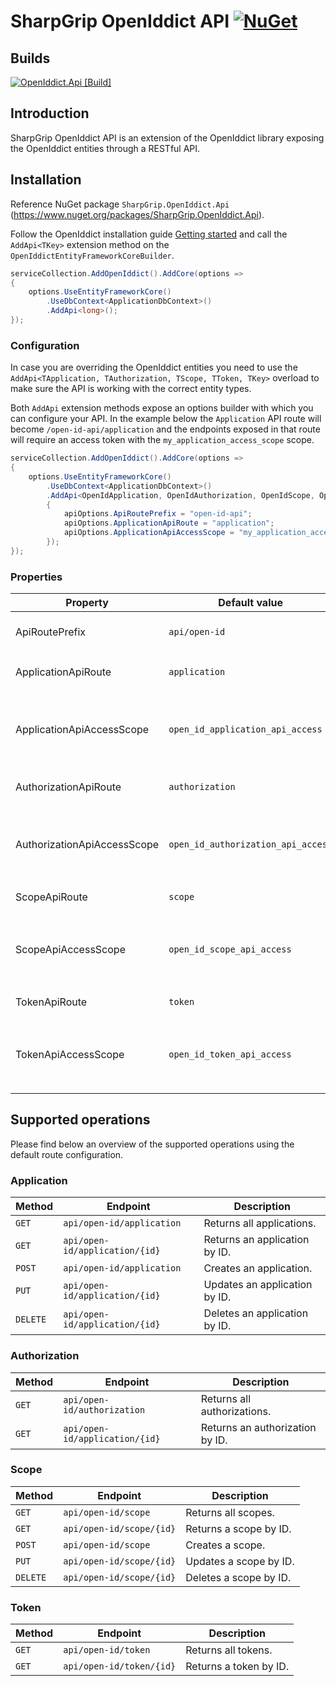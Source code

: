 # SharpGrip OpenIddict API [![NuGet](https://img.shields.io/nuget/v/SharpGrip.OpenIddict.Api)](https://www.nuget.org/packages/SharpGrip.OpenIddict.Api)

## Builds

[![OpenIddict.Api [Build]](https://github.com/SharpGrip/OpenIddict.Api/actions/workflows/Build.yaml/badge.svg)](https://github.com/SharpGrip/OpenIddict.Api/actions/workflows/Build.yaml)

## Introduction

SharpGrip OpenIddict API is an extension of the OpenIddict library exposing the OpenIddict entities through a RESTful API.

## Installation

Reference NuGet package `SharpGrip.OpenIddict.Api` (https://www.nuget.org/packages/SharpGrip.OpenIddict.Api).

Follow the OpenIddict installation guide [Getting started](https://documentation.openiddict.com/guides/getting-started.html) and call the `AddApi<TKey>` extension method on
the `OpenIddictEntityFrameworkCoreBuilder`.

```csharp
serviceCollection.AddOpenIddict().AddCore(options =>
{
    options.UseEntityFrameworkCore()
        .UseDbContext<ApplicationDbContext>()
        .AddApi<long>();
});
```

### Configuration

In case you are overriding the OpenIddict entities you need to use the `AddApi<TApplication, TAuthorization, TScope, TToken, TKey>` overload to make sure the API is working with the correct entity types.

Both `AddApi` extension methods expose an options builder with which you can configure your API. In the example below the `Application` API route will become `/open-id-api/application` and the endpoints exposed in that route will require an
access token with the `my_application_access_scope` scope.

```csharp
serviceCollection.AddOpenIddict().AddCore(options =>
{
    options.UseEntityFrameworkCore()
        .UseDbContext<ApplicationDbContext>()
        .AddApi<OpenIdApplication, OpenIdAuthorization, OpenIdScope, OpenIdToken, long>(apiOptions =>
        {
            apiOptions.ApiRoutePrefix = "open-id-api";
            apiOptions.ApplicationApiRoute = "application";
            apiOptions.ApplicationApiAccessScope = "my_application_access_scope";
        });
});
```

### Properties

| Property                    | Default value                      | Description                                                      |
|-----------------------------|------------------------------------|------------------------------------------------------------------|
| ApiRoutePrefix              | `api/open-id`                      | The prefix used in all the API routes.                           |
| ApplicationApiRoute         | `application`                      | The `Application` API route.                                     |
| ApplicationApiAccessScope   | `open_id_application_api_access`   | The access scope needed to access the `Application` endpoints.   |
| AuthorizationApiRoute       | `authorization`                    | The `Authorization` API route.                                   |
| AuthorizationApiAccessScope | `open_id_authorization_api_access` | The access scope needed to access the `Authorization` endpoints. |
| ScopeApiRoute               | `scope`                            | The `Scope` API route.                                           |
| ScopeApiAccessScope         | `open_id_scope_api_access`         | The access scope needed to access the `Scope` endpoints.         |
| TokenApiRoute               | `token`                            | The `Token` API route.                                           |
| TokenApiAccessScope         | `open_id_token_api_access`         | The access scope needed to access the `Token` endpoints.         |

## Supported operations

Please find below an overview of the supported operations using the default route configuration.

### Application

| Method   | Endpoint                       | Description                   |
|----------|--------------------------------|-------------------------------|
| `GET`    | `api/open-id/application`      | Returns all applications.     |
| `GET`    | `api/open-id/application/{id}` | Returns an application by ID. |
| `POST`   | `api/open-id/application`      | Creates an application.       |
| `PUT`    | `api/open-id/application/{id}` | Updates an application by ID. |
| `DELETE` | `api/open-id/application/{id}` | Deletes an application by ID. |

### Authorization

| Method | Endpoint                       | Description                     |
|--------|--------------------------------|---------------------------------|
| `GET`  | `api/open-id/authorization`    | Returns all authorizations.     |
| `GET`  | `api/open-id/application/{id}` | Returns an authorization by ID. |

### Scope

| Method   | Endpoint                 | Description            |
|----------|--------------------------|------------------------|
| `GET`    | `api/open-id/scope`      | Returns all scopes.    |
| `GET`    | `api/open-id/scope/{id}` | Returns a scope by ID. |
| `POST`   | `api/open-id/scope`      | Creates a scope.       |
| `PUT`    | `api/open-id/scope/{id}` | Updates a scope by ID. |
| `DELETE` | `api/open-id/scope/{id}` | Deletes a scope by ID. |

### Token

| Method | Endpoint                 | Description            |
|--------|--------------------------|------------------------|
| `GET`  | `api/open-id/token`      | Returns all tokens.    |
| `GET`  | `api/open-id/token/{id}` | Returns a token by ID. |

